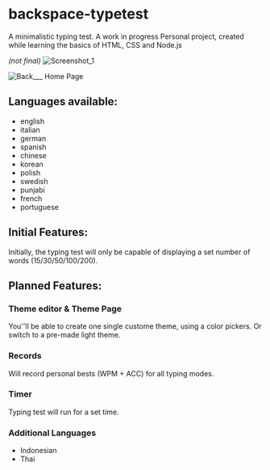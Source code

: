 # backspace-typetest
A minimalistic typing test. A work in progress
Personal project, created while learning the basics of HTML, CSS and Node.js

*(not final)*
![Screenshot_1](https://user-images.githubusercontent.com/75376567/109612907-01605000-7b63-11eb-9d98-916770a431da.png)

![Back___ Home Page](tinyurl.com/backspaceHome)
## Languages available:
- english
- italian
- german
- spanish
- chinese
- korean
- polish
- swedish
- punjabi
- french
- portuguese

## Initial Features:
Initially, the typing test will only be capable of displaying a set number of words (15/30/50/100/200).

## Planned Features:
### Theme editor & Theme Page
You''ll be able to create one single custome theme, using a color pickers. Or switch to a pre-made light theme.
### Records
Will record personal bests (WPM + ACC) for all typing modes.
### Timer
Typing test will run for a set time.
### Additional Languages
- Indonesian
- Thai

